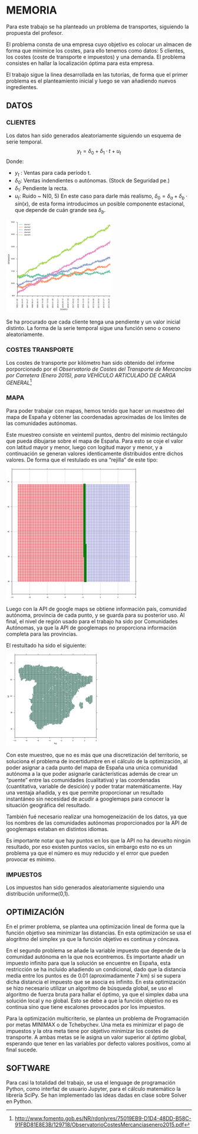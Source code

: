 # MEMORIA

Para este trabajo se ha planteado un problema de transportes, siguiendo la propuesta del profesor. 

El problema consta de una empresa cuyo objetivo es colocar un almacen de forma que minimice los costes, para ello tenemos como datos: 5 clientes, los costes (coste de transporte e impuestos) y una demanda. El problema consistes en hallar la localización óptima para esta empresa.

El trabajo sigue la línea desarrollada en las tutorías, de forma que el primer problema es el planteamiento inicial y luego se van añadiendo nuevos ingredientes.

## DATOS

### CLIENTES

Los datos han sido generados aleatoriamente siguiendo un esquema de serie temporal.
$$y_t = δ_0 + δ_1·t + u_t$$
Donde:
- $y_t$ : Ventas para cada período t.
- $δ_0$: Ventas indendientes o autónomas. (Stock de Seguridad pe.)
- $δ_1$: Pendiente la recta.
- $u_t$: Ruido ~ N(0, 5)
En este caso para darle más realismo, $δ_0 = δ_a + δ_b·sin(x)$, de esta forma introducimos un posible componente estacional, que depende de cuán grande sea $δ_b$.

![](111.png)

Se ha procurado que cada cliente tenga una pendiente y un valor inicial distinto. La forma de la serie temporal sigue una función seno o coseno aleatoriamente.

### COSTES TRANSPORTE

Los costes de transporte por kilómetro han sido obtenido del informe porporcionado por el *Observatorio de Costes del Transporte de Mercancías por Carretera (Enero 2015), para VEHÍCULO ARTICULADO DE CARGA GENERAL*[^1]

[^1]: http://www.fomento.gob.es/NR/rdonlyres/75019EB9-D1D4-48DD-B58C-91FBD81E8E3B/129718/ObservatorioCostesMercanciasenero2015.pdf

### MAPA

Para poder trabajar con mapas, hemos tenido que hacer un muestreo del mapa de España y obtener las coordenadas aproximadas de los límites de las comunidades autónomas.

Este muestreo consiste en veintemil puntos, dentro del mínimio rectángulo que pueda dibujarse sobre el mapa de España. Para esto se coje el valor con latitud mayor y menor, luego con logitud mayor y menor, y a continuación se generan valores identicamente distribuidos entre dichos valores. De forma que el restulado es una “rejilla” de este tipo:

![](m0.png)

Luego con la API de google maps se obtiene información país, comunidad autónoma, provincia de cada punto, y se guarda para su posterior uso. Al final, el nivel de región usado para el trabajo ha sido por Comunidades Autónomas, ya que la API de googlemaps no proporciona información completa para las provincias.

El restultado ha sido el siguiente:

![](m2.png)

Con este muestreo, que no es más que una discretización del territorio, se soluciona el problema de incertidumbre en el cálculo de la optimización, al poder asignar a cada punto del mapa de España una unica comunidad autónoma a la que poder asignarle carácterísticas además de crear un “puente” entre las comunidades (cualitativa) y las coordenadas (cuantitativa, variable de desición) y poder tratar matemáticamente. Hay una ventaja añadida, y es que permite proporcionar un resultado instantáneo sin necesidad de acudir a googlemaps para conocer la situación geográfica del resultado.

También fué necesario realizar una homogeneización de los datos, ya que los nombres de las comunidades autónomas proporcionados por la API de googlemaps estaban en distintos idiomas.

Es importante notar que hay puntos en los que la API no ha devuelto ningún resultado, por eso existen puntos vacíos, sin embargo esto no es un problema ya que el número es muy reducido y el error que pueden provocar es mínimo.

### IMPUESTOS

Los impuestos han sido generados aleatoriamente siguiendo una distribución uniforme(0,1).

## OPTIMIZACIÓN

En el primer problema, se plantea una optimización lineal de forma que la función objetivo sea minimizar las distancias. En esta optimización se usa el alogritmo del simplex ya que la función objetivo es continua y cóncava.

En el segundo problema se añade la variable impuesto que depende de la comunidad autónoma en la que nos econtremos. Es importante añadir un impuesto infinito para que la solución se encuentre en España, esta restricción se ha incluido añadiendo un condicional, dado que la distancia media entre los puntos es de 0.01 (aproximadamente 7 km) si se supera dicha distancia el impuesto que se asocia es infinito. En esta optimización se hizo necesario utilizar un algoritmo de búsqueda global, se uso el algoritmo de fuerza bruta para hallar el óptimo, ya que el simplex daba una solución local y no global. Esto se debe a que la función objetivo no es continua sino que tiene escalones provocados por los impuestos.

Para la optimización multicriterio, se plantea un problema de Programación por metas MINIMAX o de Tchebychev. Una meta es minimizar el pago de impuestos y la otra meta tiene por objetivo minimizar los costes de transporte. A ambas metas se le asigna un valor superior al óptimo global, esperando que tener en las variables por defecto valores positivos, como al final sucede.

## SOFTWARE

Para casi la totalidad del trabajo, se usa el lenguage de programación Python, como interfaz de usuario Jupyter, para el cálculo matemático la librería SciPy. Se han implementado las ideas dadas en clase sobre Solver en Python.
